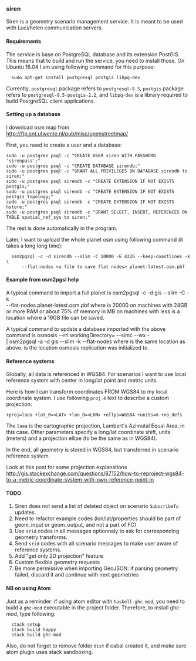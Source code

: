 ### siren

Siren is a geometry scenario management service.
It is meant to be used with Luci/helen communication servers.

#### Requirements

The service is base on PostgreSQL database and its extension PostGIS.
This means that to build and run the service, you need to install those.
On Ubuntu 16.04 I am using following command for this purpose:
```
  sudo apt-get install postgresql postgis libpq-dev
```
Currently, `postgresql` package refers to `postgresql-9.5`,
`postgis` package refers to `postgresql-9.5-postgis-2.2`,
and `libpq-dev` is a library required to build PostgreSQL client applications.


#### Setting up a database

I download osm map from http://ftp.snt.utwente.nl/pub/misc/openstreetmap/

First, you need to create a user and a database:
```
sudo -u postgres psql -c "CREATE USER siren WITH PASSWORD 'sirenpass';"
sudo -u postgres psql -c "CREATE DATABASE sirendb;"
sudo -u postgres psql -c "GRANT ALL PRIVILEGES ON DATABASE sirendb to siren;"
sudo -u postgres psql sirendb -c "CREATE EXTENSION IF NOT EXISTS postgis;"
sudo -u postgres psql sirendb -c "CREATE EXTENSION IF NOT EXISTS postgis_topology;"
sudo -u postgres psql sirendb -c "CREATE EXTENSION IF NOT EXISTS hstore;"
sudo -u postgres psql sirendb -c "GRANT SELECT, INSERT, REFERENCES ON TABLE spatial_ref_sys to siren;"
```
The rest is done automatically in the program.


Later, I want to upload the whole planet osm using following command (it takes a long long time):
```
  osm2pgsql -c -d sirendb --slim -C 10000 -E 4326 --keep-coastlines -k \
      --flat-nodes <a file to save flat nodes> planet-latest.osm.pbf
```

#### Example from osm2pgsl help

A typical command to import a full planet is
    osm2pgsql -c -d gis --slim -C <cache size> -k \
      --flat-nodes <flat nodes> planet-latest.osm.pbf
where
    <cache size> is 20000 on machines with 24GB or more RAM
      or about 75% of memory in MB on machines with less
    <flat nodes> is a location where a 19GB file can be saved.

A typical command to update a database imported with the above command is
    osmosis --rri workingDirectory=<osmosis dir> --simc --wx - \
      | osm2pgsql -a -d gis --slim -k --flat-nodes <flat nodes>
where
    <flat nodes> is the same location as above.
    <osmosis dir> is the location osmosis replication was initialized to.


#### Reference systems

Globally, all data is referenced in WGS84.
For scenarios I want to use local reference system with center in long/lat point
and metric units.

Here is how I can transform coordinates FROM WGS84 to my local coordinate system.
I use following `proj.4` text to describe a custom projection:
```
+proj=laea +lat_0=<LAT> +lon_0=<LON> +ellps=WGS84 +units=m +no_defs
```
The `laea` is the cartographic projection, Lambert's Azimutal Equal Area, in this case.
Other parameters specify a long/lat coordinate shift, units (meters) and
a projection ellipe (to be the same as in WGS84).

In the end, all geometry is stored in WGS84, but transferred in scenario reference system.


Look at this post for some projection explanations
http://gis.stackexchange.com/questions/87152/how-to-reproject-wgs84-to-a-metric-coordinate-system-with-own-reference-point-in

#### TODO

  1. Siren does not send a list of deleted object on scenario `SubscribeTo` updates.
  2. Need to refactor example codes (lon/lat/properties should be part of geom_input or geom_output, and not a part of FC)
  3. Use `srid` codes in all messages optionnaly to ask for corresponding geometry transforms.
  4. Send `srid` codes with all scenario messages to make user aware of reference systems.
  5. Add "get only 2D projection" feature
  6. Custom flexible geometry requests
  7. Be more permissive when importing GeoJSON: if parsing geometry failed, discard it and continue with next geometries


#### NB on using Atom

Just as a reminder:
if using atom editor with `haskell-ghc-mod`, you need to build a `ghc-mod` executable
in the project folder.
Therefore, to install ghc-mod, type following:
```
  stack setup
  stack build happy
  stack build ghc-mod
```
Also, do not forget to remove folder `dist` if cabal created it,
and make sure atom plugin uses stack sandboxing.
